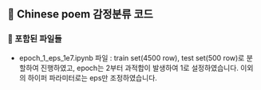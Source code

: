 ## 🎨 Chinese poem 감정분류 코드
### 🎨 포함된 파일들
- epoch_1_eps_1e7.ipynb 파일 : train set(4500 row), test set(500 row)로 분할하여 진행하였고, epoch는 2부터 과적합이 발생하여 1로 설정하였습니다. 이외의 하이퍼 파라미터로는 eps만 조정하였습니다. 

